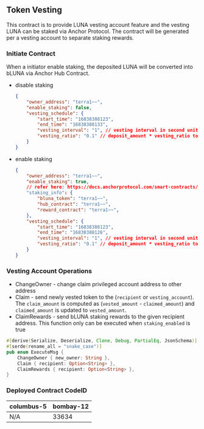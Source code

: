 ## Token Vesting

This contract is to provide LUNA vesting account feature and the vesting LUNA can be staked via Anchor Protocol.
The contract will be generated per a vesting account to separate staking rewards.

### Initiate Contract

When a initiator enable staking, the deposited LUNA will be converted into bLUNA via Anchor Hub Contract.

* disable staking
  ```json
  {
      "owner_address": "terra1~~",
      "enable_staking": false,
      "vesting_schedule": {
          "start_time": "16838388123",
          "end_time": "16838388133",
          "vesting_interval": "1", // vesting interval in second unit
          "vesting_ratio": "0.1" // deposit_amount * vesting_ratio tokens will be distributed per a interval. Given 0.1, then this schedule requires 10 times distribution
      }
  }
  ```
* enable staking
  ```json
  {
      "owner_address": "terra1~~",
      "enable_staking": true,
      // refer here: https://docs.anchorprotocol.com/smart-contracts/deployed-contracts#bluna-smart-contracts
      "staking_info": { 
          "bluna_token": "terra1~~",
          "hub_contract": "terra1~~",
          "reward_contract": "terra1~~",
      },
      "vesting_schedule": {
          "start_time": "16838388123",
          "end_time": "16838388126",
          "vesting_interval": "1", // vesting interval in second unit
          "vesting_ratio": "0.1" // deposit_amount * vesting_ratio tokens will be distributed per a interval, so 0.1 given then this schedule requires 10 intervals
      }
  }
  ```

### Vesting Account Operations

* ChangeOwner - change claim privileged account address to other address
* Claim - send newly vested token to the (`recipient` or `vesting_account`). The `claim_amount` is computed as (`vested_amount` - `claimed_amount`) and `claimed_amount` is updated to `vested_amount`.
* ClaimRewards - send bLUNA staking rewards to the given recipient address. This function only can be executed when `staking_enabled` is true

```rust
#[derive(Serialize, Deserialize, Clone, Debug, PartialEq, JsonSchema)]
#[serde(rename_all = "snake_case")]
pub enum ExecuteMsg {
    ChangeOwner { new_owner: String },
    Claim { recipient: Option<String> },
    ClaimRewards { recipient: Option<String> },
}
```

### Deployed Contract CodeID

| columbus-5 | bombay-12 |
| ---------- | --------- |
| N/A        | 33634     |

